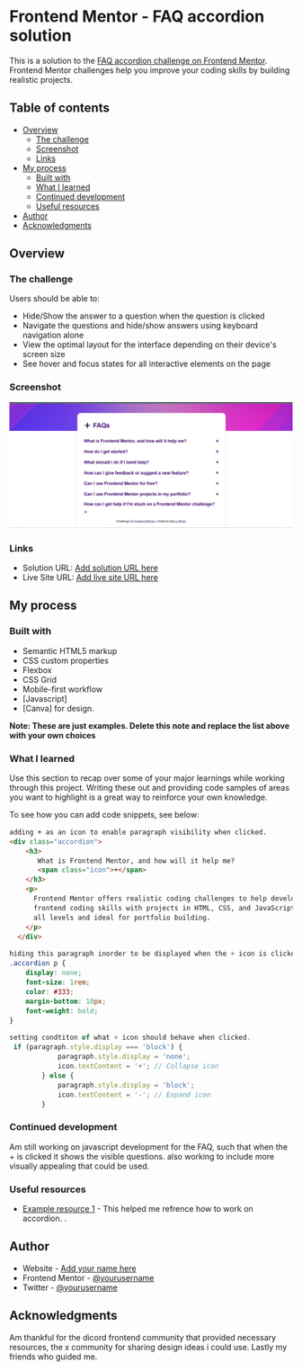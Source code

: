 # Frontend Mentor - FAQ accordion solution

This is a solution to the [FAQ accordion challenge on Frontend Mentor](https://www.frontendmentor.io/challenges/faq-accordion-wyfFdeBwBz). Frontend Mentor challenges help you improve your coding skills by building realistic projects. 

## Table of contents

- [Overview](#overview)
  - [The challenge](#the-challenge)
  - [Screenshot](#screenshot)
  - [Links](#links)
- [My process](#my-process)
  - [Built with](#built-with)
  - [What I learned](#what-i-learned)
  - [Continued development](#continued-development)
  - [Useful resources](#useful-resources)
- [Author](#author)
- [Acknowledgments](#acknowledgments)

## Overview

### The challenge

Users should be able to:

- Hide/Show the answer to a question when the question is clicked
- Navigate the questions and hide/show answers using keyboard navigation alone
- View the optimal layout for the interface depending on their device's screen size
- See hover and focus states for all interactive elements on the page

### Screenshot

![](./assets/images/FAQ-mentorchallenge.jpg)


### Links

- Solution URL: [Add solution URL here](https://your-solution-url.com)
- Live Site URL: [Add live site URL here](https://your-live-site-url.com)

## My process

### Built with

- Semantic HTML5 markup
- CSS custom properties
- Flexbox
- CSS Grid
- Mobile-first workflow
- [Javascript]
- [Canva] for design.

**Note: These are just examples. Delete this note and replace the list above with your own choices**

### What I learned

Use this section to recap over some of your major learnings while working through this project. Writing these out and providing code samples of areas you want to highlight is a great way to reinforce your own knowledge.

To see how you can add code snippets, see below:

```html
adding + as an icon to enable paragraph visibility when clicked.
<div class="accordion">
    <h3>
       What is Frontend Mentor, and how will it help me?
       <span class="icon">+</span>
    </h3>
    <p>
      Frontend Mentor offers realistic coding challenges to help developers improve their 
      frontend coding skills with projects in HTML, CSS, and JavaScript. It's suitable for 
      all levels and ideal for portfolio building.
    </p>
  </div>
```
```css
hiding this paragraph inorder to be displayed when the + icon is clicked.
.accordion p {
    display: none;
    font-size: 1rem;
    color: #333;
    margin-bottom: 10px;
    font-weight: bold;
}
```
```js
setting condtiton of what + icon should behave when clicked.
 if (paragraph.style.display === 'block') {
            paragraph.style.display = 'none';
            icon.textContent = '+'; // Collapse icon
        } else {
            paragraph.style.display = 'block';
            icon.textContent = '-'; // Expand icon
        }
```


### Continued development
Am still working on javascript development for the FAQ, such that when the + is clicked it shows the visible questions. also working to include more visually appealing that could be used.


### Useful resources

- [Example resource 1](https://ww3schools.com) - This helped me refrence how to work on accordion. .


## Author

- Website - [Add your name here](https://www.your-site.com)
- Frontend Mentor - [@yourusername](https://www.frontendmentor.io/profile/yourusername)
- Twitter - [@yourusername](https://www.twitter.com/junearsenic7)

## Acknowledgments

Am thankful for the dicord frontend community that provided necessary resources, the x community for sharing design ideas i could use. Lastly my friends who guided me.
